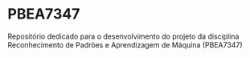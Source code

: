 # PBEA7347
Repositório dedicado para o desenvolvimento do projeto da disciplina Reconhecimento de Padrões e Aprendizagem de Máquina (PBEA7347)

